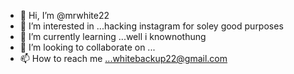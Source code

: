 - 👋 Hi, I’m @mrwhite22
- 👀 I’m interested in ...hacking instagram for soley good purposes
- 🌱 I’m currently learning ...well i knownothung
- 💞️ I’m looking to collaborate on ...
- 📫 How to reach me ...whitebackup22@gmail.com

<!---
mrwhite22/mrwhite22 is a ✨ special ✨ repository because its `README.md` (this file) appears on your GitHub profile.
You can click the Preview link to take a look at your changes.
--->
